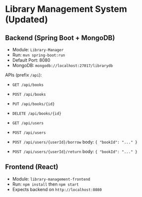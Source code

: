 # Library Management System (Updated)

## Backend (Spring Boot + MongoDB)
- Module: `Library-Manager`
- Run: `mvn spring-boot:run`
- Default Port: 8080
- MongoDB: `mongodb://localhost:27017/librarydb`

APIs (prefix `/api`):
- `GET /api/books`
- `POST /api/books`
- `PUT /api/books/{id}`
- `DELETE /api/books/{id}`

- `GET /api/users`
- `POST /api/users`
- `POST /api/users/{userId}/borrow` body: `{ "bookId": "..." }`
- `POST /api/users/{userId}/return` body: `{ "bookId": "..." }`

## Frontend (React)
- Module: `library-management-frontend`
- Run: `npm install` then `npm start`
- Expects backend on `http://localhost:8080`

